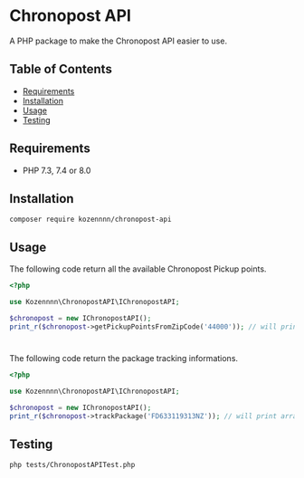 # Chronopost API

A PHP package to make the Chronopost API easier to use.

## Table of Contents

* [Requirements](#requirements)  
* [Installation](#installation)
* [Usage](#usage)
* [Testing](#testing)

## Requirements

* PHP 7.3, 7.4 or 8.0

## Installation

```
composer require kozennnn/chronopost-api
```

## Usage

The following code return all the available Chronopost Pickup points.

```php
<?php

use Kozennnn\ChronopostAPI\IChronopostAPI;

$chronopost = new IChronopostAPI();
print_r($chronopost->getPickupPointsFromZipCode('44000')); // will print array with all the pickup points

```
#

The following code return the package tracking informations.

```php
<?php

use Kozennnn\ChronopostAPI\IChronopostAPI;

$chronopost = new IChronopostAPI();
print_r($chronopost->trackPackage('FD633119313NZ')); // will print array with all the pickup points package tracking informations.

```

## Testing

```
php tests/ChronopostAPITest.php
```